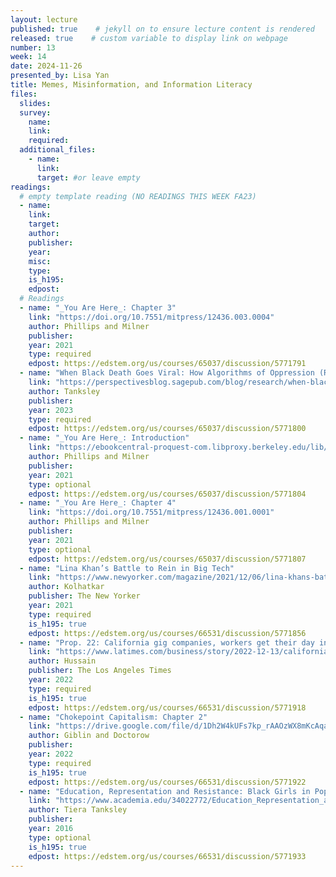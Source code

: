 ```yaml
---
layout: lecture
published: true    # jekyll on to ensure lecture content is rendered
released: true    # custom variable to display link on webpage
number: 13
week: 14
date: 2024-11-26
presented_by: Lisa Yan
title: Memes, Misinformation, and Information Literacy
files:
  slides:
  survey:
    name:
    link: 
    required:
  additional_files:
    - name: 
      link: 
      target: #or leave empty
readings:
  # empty template reading (NO READINGS THIS WEEK FA23)
  - name: 
    link:
    target:
    author:
    publisher: 
    year: 
    misc: 
    type: 
    is_h195: 
    edpost:
  # Readings
  - name: "_You Are Here_: Chapter 3"
    link: "https://doi.org/10.7551/mitpress/12436.003.0004"
    author: Phillips and Milner
    publisher: 
    year: 2021
    type: required
    edpost: https://edstem.org/us/courses/65037/discussion/5771791
  - name: "When Black Death Goes Viral: How Algorithms of Oppression (Re)Produce Racism and Racial Trauma"
    link: "https://perspectivesblog.sagepub.com/blog/research/when-black-death-goes-viral-how-algorithms-of-oppression-reproduce-racism-and-racial-trauma"
    author: Tanksley
    publisher: 
    year: 2023
    type: required
    edpost: https://edstem.org/us/courses/65037/discussion/5771800
  - name: "_You Are Here_: Introduction"
    link: "https://ebookcentral-proquest-com.libproxy.berkeley.edu/lib/berkeley-ebooks/detail.action?docID=6475725"
    author: Phillips and Milner
    publisher: 
    year: 2021
    type: optional
    edpost: https://edstem.org/us/courses/65037/discussion/5771804
  - name: "_You Are Here_: Chapter 4"
    link: "https://doi.org/10.7551/mitpress/12436.001.0001"
    author: Phillips and Milner
    publisher: 
    year: 2021
    type: optional
    edpost: https://edstem.org/us/courses/65037/discussion/5771807
  - name: "Lina Khan’s Battle to Rein in Big Tech"
    link: "https://www.newyorker.com/magazine/2021/12/06/lina-khans-battle-to-rein-in-big-tech"
    author: Kolhatkar
    publisher: The New Yorker
    year: 2021
    type: required
    is_h195: true
    edpost: https://edstem.org/us/courses/66531/discussion/5771856
  - name: "Prop. 22: California gig companies, workers get their day in appeals court"
    link: "https://www.latimes.com/business/story/2022-12-13/california-prop-22-appeals-court-hearing-weighs-gig-workers-fate"
    author: Hussain
    publisher: The Los Angeles Times
    year: 2022
    type: required
    is_h195: true
    edpost: https://edstem.org/us/courses/66531/discussion/5771918
  - name: "Chokepoint Capitalism: Chapter 2"
    link: "https://drive.google.com/file/d/1Dh2W4kUFs7kp_rAAOzWX8mKcAqa7N3AN/view?usp=share_link"
    author: Giblin and Doctorow
    publisher: 
    year: 2022
    type: required
    is_h195: true
    edpost: https://edstem.org/us/courses/66531/discussion/5771922
  - name: "Education, Representation and Resistance: Black Girls in Popular Instagram Memes"
    link: "https://www.academia.edu/34022772/Education_Representation_and_Resistance_Black_Girls_in_Popular_Instagram_Memes"
    author: Tiera Tanksley
    publisher: 
    year: 2016
    type: optional
    is_h195: true
    edpost: https://edstem.org/us/courses/66531/discussion/5771933
---
```


<!-- information here -->
